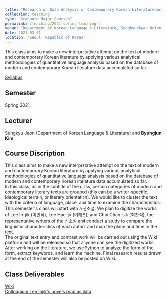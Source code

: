 ```yaml
---
title: "Research on Data Analysis of Contemporary Korean Literature<br>(한국현대문학데이터분석연구)"
collection: teaching
type: "Graduate Major Courses"
permalink: /teaching/2021-spring-teaching-4
venue: "Department of Korean Language & Literature, Sungkyunkwan University"
date: 2021-03-01
location: "Seoul, Republic of Korea"
---
```


This class aims to make a new interpretative attempt on the text of modern and contemporary Korean literature by applying various analytical methodologies of quantitative language analysis based on the database of modern and contemporary Korean literature data accumulated so far.

[Syllabus](http://www.klbksk.com/wiki/index.php/RDACKL(SKKU))

## Semester
Spring 2021

## Lecturer
Sungkyu Jeon (Department of Korean Language & Literature) and **Byungjun Kim**

## Course Discription
This class aims to make a new interpretative attempt on the text of modern and contemporary Korean literature by applying various analytical methodologies of quantitative language analysis based on the database of modern and contemporary Korean literature data accumulated so far.  
In this class, as in the subtitle of the class, certain categories of modern and contemporary literary texts are grouped (this can be a writer-specific, ideological terrain, or literary orientation). We would like to cluster the text with the criteria of language, place, and time to examine the characteristics. This semester's class will start with a 신소설. We plan to digitize the works of Lee In-jik (이인직), Lee Hae-jo (이해조), and Choi Chan-sik (최찬식), the representative writers of the 신소설 and conduct a study to compare the linguistic characteristics of each author and map the place and time in the text.  
The original text entry and contrast work will be carried out using the Wiki platform and will be released so that anyone can see the digitized works. After working on the literature, we use Python to analyze the form of the form, extract keywords, and learn the machine. Final research results drawn at the end of the semester will also be posted on Wiki.

## Class Deliverables
[Wiki](http://www.klbksk.com/wiki/index.php/%EC%9D%B4%EC%9D%B8%EC%A7%81)  
[Colloquium:Lee Injik's novels read as data](http://www.klbksk.com/wiki/index.php/Leeinjik_Colloquium202108)